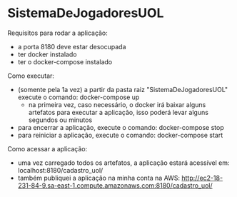 # SistemaDeJogadoresUOL

Requisitos para rodar a aplicação:
  - a porta 8180 deve estar desocupada
  - ter docker instalado
  - ter o docker-compose instalado
  
Como executar:
  - (somente pela 1a vez) a partir da pasta raiz "SistemaDeJogadoresUOL" execute o comando: docker-compose up
      - na primeira vez, caso necessário, o docker irá baixar alguns artefatos para executar a aplicação, isso poderá levar alguns segundos ou minutos
  - para encerrar a aplicação, execute o comando: docker-compose stop
  - para reiniciar a aplicação, execute o comando: docker-compose start
      
Como acessar a aplicação:
  - uma vez carregado todos os artefatos, a aplicação estará acessível em: localhost:8180/cadastro_uol/
  - também publiquei a aplicação na minha conta na AWS: http://ec2-18-231-84-9.sa-east-1.compute.amazonaws.com:8180/cadastro_uol/ 
